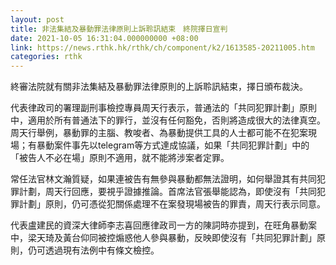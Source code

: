 ```yaml
---
layout: post
title: 非法集結及暴動罪法律原則上訴聆訊結束　終院擇日宣判
date: 2021-10-05 16:31:04.000000000 +08:00
link: https://news.rthk.hk/rthk/ch/component/k2/1613585-20211005.htm
categories: rthk
---
```


終審法院就有關非法集結及暴動罪法律原則的上訴聆訊結束，擇日頒布裁決。

代表律政司的署理副刑事檢控專員周天行表示，普通法的「共同犯罪計劃」原則中，適用於所有普通法下的罪行，並沒有任何豁免，否則將造成很大的法律真空。周天行舉例，暴動罪的主腦、教唆者、為暴動提供工具的人士都可能不在犯案現場；有暴動案件事先以telegram等方式達成協議，如果「共同犯罪計劃」中的「被告人不必在場」原則不適用，就不能將涉案者定罪。

常任法官林文瀚質疑，如果連被告有無參與暴動都無法證明，如何舉證其有共同犯罪計劃，周天行回應，要視乎證據推論。首席法官張舉能認為，即使沒有「共同犯罪計劃」原則，仍可憑從犯關係處理不在案發現場被告的罪責，周天行表示同意。

代表盧建民的資深大律師李志喜回應律政司一方的陳詞時亦提到，在旺角暴動案中，梁天琦及黃台仰同被控煽惑他人參與暴動，反映即使沒有「共同犯罪計劃」原則，仍可透過現有法例中有條文檢控。
